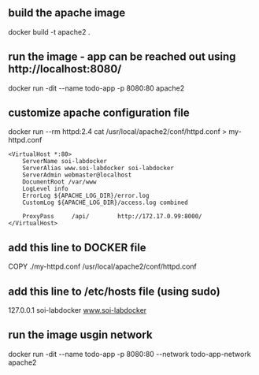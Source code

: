 ## build the apache image
docker build -t apache2 .

## run the image - app can be reached out using http://localhost:8080/
docker run -dit --name todo-app -p 8080:80 apache2

## customize apache configuration file
docker run --rm httpd:2.4 cat /usr/local/apache2/conf/httpd.conf > my-httpd.conf

```
<VirtualHost *:80>
    ServerName soi-labdocker
    ServerAlias www.soi-labdocker soi-labdocker
    ServerAdmin webmaster@localhost
    DocumentRoot /var/www
    LogLevel info
    ErrorLog ${APACHE_LOG_DIR}/error.log
    CustomLog ${APACHE_LOG_DIR}/access.log combined

    ProxyPass     /api/        http://172.17.0.99:8000/
</VirtualHost>
```
## add this line to DOCKER file
COPY ./my-httpd.conf /usr/local/apache2/conf/httpd.conf

## add this line to /etc/hosts file (using sudo)
127.0.0.1       soi-labdocker www.soi-labdocker

## run the image usgin network
docker run -dit --name todo-app -p 8080:80 --network todo-app-network apache2
